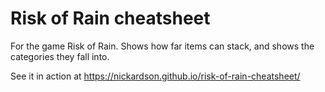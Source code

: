 # Risk of Rain cheatsheet
For the game Risk of Rain.
Shows how far items can stack, and shows the categories they fall into.

See it in action at https://nickardson.github.io/risk-of-rain-cheatsheet/
